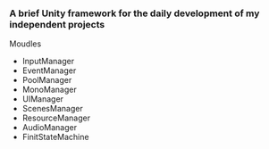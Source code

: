 ### A brief Unity framework for the daily development of my independent projects

Moudles
- InputManager
- EventManager
- PoolManager
- MonoManager
- UIManager
- ScenesManager
- ResourceManager
- AudioManager
- FinitStateMachine
